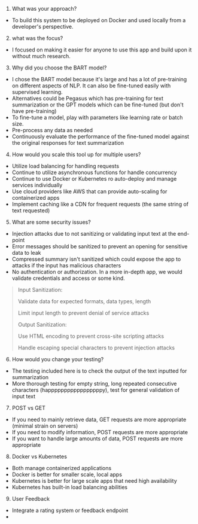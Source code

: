 1. What was your approach?
- To build this system to be deployed on Docker and used locally from a developer's perspective.

2. what was the focus?
- I focused on making it easier for anyone to use this app and build upon it without much
research.

3. Why did you choose the BART model? 
- I chose the BART model because it's large and has a lot of pre-training on different
aspects of NLP. It can also be fine-tuned easily with supervised learning. 
- Alternatives could be Pegasus which has pre-training for text summarization or the GPT models
which can be fine-tuned (but don't have pre-training)
- To fine-tune a model, play with parameters like learning rate or batch size. 
- Pre-process any data as needed
- Continuously evaluate the performance of the fine-tuned model against the original responses
for text summarization

4. How would you scale this tool up for multiple users? 

- Utilize load balancing for handling requests
- Continue to utilize asynchronous functions for handle concurrency
- Continue to use Docker or Kubernetes ro auto-deploy and manage services individually
- Use cloud providers like AWS that can provide auto-scaling for containerized apps
- Implement caching like a CDN for frequent requests (the same string of text requested)

5. What are some security issues?
- Injection attacks due to not sanitizing or validating input text at the end-point
- Error messages should be sanitized to prevent an opening for sensitive data to leak
- Compressed summary isn't sanitized which could expose the app to attacks if the input has malicious characters
- No authentication or authorization. In a more in-depth app, we would validate credentials and access or some kind. 
>Input Sanitization:
> 
> Validate data for expected formats, data types, length
> 
> Limit input length to prevent denial of service attacks
> 
> Output Sanitization:
> 
> Use HTML encoding to prevent cross-site scripting attacks
> 
> Handle escaping special characters to prevent injection attacks
> 
> 
6. How would you change your testing?
- The testing included here is to check the output of the text inputted for summarization 
- More thorough testing for empty string, long repeated consecutive characters (happpppppppppppppppy),
test for general validation of input text

7. POST vs GET
- If you need to mainly retrieve data, GET requests are more appropriate (minimal strain on servers)
- If you need to modify information, POST requests are more appropriate 
- If you want to handle large amounts of data, POST requests are more appropriate

8. Docker vs Kubernetes 
- Both manage containerized applications
- Docker is better for smaller scale, local apps 
- Kubernetes is better for large scale apps that need high availability 
- Kubernetes has built-in load balancing abilities 

9. User Feedback
- Integrate a rating system or feedback endpoint
- 
